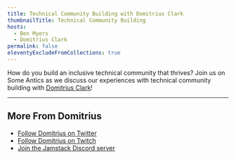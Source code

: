 ```yaml
---
title: Technical Community Building with Domitrius Clark
thumbnailTitle: Technical Community Building
hosts:
  - Ben Myers
  - Domitrius Clark
permalink: false
eleventyExcludeFromCollections: true
---
```


How do you build an inclusive technical community that thrives? Join us on Some Antics as we discuss our experiences with technical community building with [Domitrius Clark](https://twitter.com/domitriusclark)!

---
## More From Domitrius

- [Follow Domitrius on Twitter](https://twitter.com/domitriusclark)
- [Follow Domitrius on Twitch](https://twitch.tv/domitriusclark)
- [Join the Jamstack Discord server](https://discord.gg/jamstack)